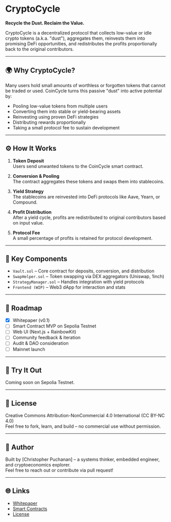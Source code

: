 # CryptoCycle

**Recycle the Dust. Reclaim the Value.**

CryptoCycle is a decentralized protocol that collects low-value or idle crypto tokens (a.k.a. "dust"), aggregates them, reinvests them into promising DeFi opportunities, and redistributes the profits proportionally back to the original contributors.

---

## 🌍 Why CryptoCycle?

Many users hold small amounts of worthless or forgotten tokens that cannot be traded or used. CoinCycle turns this passive "dust" into active potential by:

- Pooling low-value tokens from multiple users
- Converting them into stable or yield-bearing assets
- Reinvesting using proven DeFi strategies
- Distributing rewards proportionally
- Taking a small protocol fee to sustain development

---

## ⚙️ How It Works

1. **Token Deposit**  
   Users send unwanted tokens to the CoinCycle smart contract.

2. **Conversion & Pooling**  
   The contract aggregates these tokens and swaps them into stablecoins.

3. **Yield Strategy**  
   The stablecoins are reinvested into DeFi protocols like Aave, Yearn, or Compound.

4. **Profit Distribution**  
   After a yield cycle, profits are redistributed to original contributors based on input value.

5. **Protocol Fee**  
   A small percentage of profits is retained for protocol development.

---

## 🔐 Key Components

- `Vault.sol` – Core contract for deposits, conversion, and distribution
- `SwapHelper.sol` – Token swapping via DEX aggregators (Uniswap, 1inch)
- `StrategyManager.sol` – Handles integration with yield protocols
- `Frontend (WIP)` – Web3 dApp for interaction and stats

---

## 🚀 Roadmap

- [x] Whitepaper (v0.1)
- [ ] Smart Contract MVP on Sepolia Testnet
- [ ] Web UI (Next.js + RainbowKit)
- [ ] Community feedback & iteration
- [ ] Audit & DAO consideration
- [ ] Mainnet launch

---

## 🧪 Try It Out

Coming soon on Sepolia Testnet.

---

## 📄 License

Creative Commons Attribution-NonCommercial 4.0 International (CC BY-NC 4.0)  
Feel free to fork, learn, and build – no commercial use without permission.

---

## 🧠 Author

Built by [Christopher Puchanan] – a systems thinker, embedded engineer, and cryptoeconomics explorer.  
Feel free to reach out or contribute via pull request!

---

## 🌐 Links

- [Whitepaper](./whitepaper.md)
- [Smart Contracts](./contracts/)
- [License](./LICENSE)
